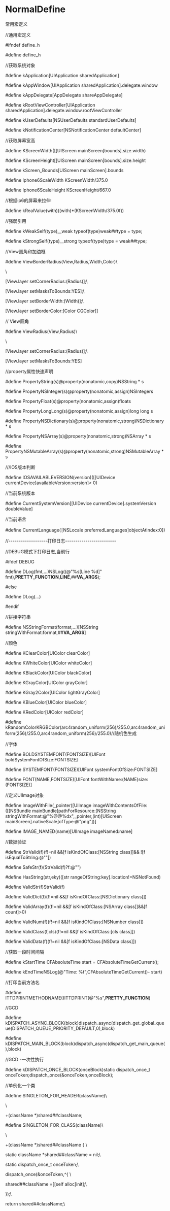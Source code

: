 # NormalDefine
常用宏定义

//通用宏定义

#ifndef define_h

#define define_h

//获取系统对象

#define kApplication[UIApplication sharedApplication]

#define kAppWindow[UIApplication sharedApplication].delegate.window

#define kAppDelegate[AppDelegate shareAppDelegate]

#define kRootViewController[UIApplication sharedApplication].delegate.window.rootViewController

#define kUserDefaults[NSUserDefaults standardUserDefaults]

#define kNotificationCenter[NSNotificationCenter defaultCenter]

//获取屏幕宽高

#define KScreenWidth([[UIScreen mainScreen]bounds].size.width)

#define KScreenHeight[[UIScreen mainScreen]bounds].size.height

#define kScreen_Bounds[UIScreen mainScreen].bounds

#define Iphone6ScaleWidth KScreenWidth/375.0

#define Iphone6ScaleHeight KScreenHeight/667.0

//根据ip6的屏幕来拉伸

#define kRealValue(with)((with)*(KScreenWidth/375.0f))

//强弱引用

#define kWeakSelf(type)__weak typeof(type)weak##type = type;

#define kStrongSelf(type)__strong typeof(type)type = weak##type;

//View圆角和加边框

#define ViewBorderRadius(View,Radius,Width,Color)\

\

[View.layer setCornerRadius:(Radius)];\

[View.layer setMasksToBounds:YES];\

[View.layer setBorderWidth:(Width)];\

[View.layer setBorderColor:[Color CGColor]]

// View圆角

#define ViewRadius(View,Radius)\

\

[View.layer setCornerRadius:(Radius)];\

[View.layer setMasksToBounds:YES]

//property属性快速声明

#define PropertyString(s)@property(nonatomic,copy)NSString * s

#define PropertyNSInteger(s)@property(nonatomic,assign)NSIntegers

#define PropertyFloat(s)@property(nonatomic,assign)floats

#define PropertyLongLong(s)@property(nonatomic,assign)long long s

#define PropertyNSDictionary(s)@property(nonatomic,strong)NSDictionary * s

#define PropertyNSArray(s)@property(nonatomic,strong)NSArray * s

#define PropertyNSMutableArray(s)@property(nonatomic,strong)NSMutableArray * s

///IOS版本判断

#define IOSAVAILABLEVERSION(version)([[UIDevice currentDevice]availableVersion:version]< 0)

//当前系统版本

#define CurrentSystemVersion[[UIDevice currentDevice].systemVersion doubleValue]

//当前语言

#define CurrentLanguage(［NSLocale preferredLanguages]objectAtIndex:0])

//-------------------打印日志-------------------------

//DEBUG模式下打印日志,当前行

#ifdef DEBUG

#define DLog(fmt,...)NSLog((@"%s[Line %d]" fmt),__PRETTY_FUNCTION__,__LINE__,##__VA_ARGS__);

#else

#define DLog(...)

#endif

//拼接字符串

#define NSStringFormat(format,...)[NSString stringWithFormat:format,##__VA_ARGS__]

//颜色

#define KClearColor[UIColor clearColor]

#define KWhiteColor[UIColor whiteColor]

#define KBlackColor[UIColor blackColor]

#define KGrayColor[UIColor grayColor]

#define KGray2Color[UIColor lightGrayColor]

#define KBlueColor[UIColor blueColor]

#define KRedColor[UIColor redColor]

#define kRandomColorKRGBColor(arc4random_uniform(256)/255.0,arc4random_uniform(256)/255.0,arc4random_uniform(256)/255.0)//随机色生成

//字体

#define BOLDSYSTEMFONT(FONTSIZE)[UIFont boldSystemFontOfSize:FONTSIZE]

#define SYSTEMFONT(FONTSIZE)[UIFont systemFontOfSize:FONTSIZE]

#define FONT(NAME,FONTSIZE)[UIFont fontWithName:(NAME)size:(FONTSIZE)]

//定义UIImage对象

#define ImageWithFile(_pointer)[UIImage imageWithContentsOfFile:([[NSBundle mainBundle]pathForResource:[NSString stringWithFormat:@"%@@%dx",_pointer,(int)[UIScreen mainScreen].nativeScale]ofType:@"png"])]

#define IMAGE_NAMED(name)[UIImage imageNamed:name]

//数据验证

#define StrValid(f)(f!=nil &&[f isKindOfClass:[NSString class]]&& ![f isEqualToString:@""])

#define SafeStr(f)(StrValid(f)?f:@"")

#define HasString(str,eky)([str rangeOfString:key].location!=NSNotFound)

#define ValidStr(f)StrValid(f)

#define ValidDict(f)(f!=nil &&[f isKindOfClass:[NSDictionary class]])

#define ValidArray(f)(f!=nil &&[f isKindOfClass:[NSArray class]]&&[f count]>0)

#define ValidNum(f)(f!=nil &&[f isKindOfClass:[NSNumber class]])

#define ValidClass(f,cls)(f!=nil &&[f isKindOfClass:[cls class]])

#define ValidData(f)(f!=nil &&[f isKindOfClass:[NSData class]])

//获取一段时间间隔

#define kStartTime CFAbsoluteTime start = CFAbsoluteTimeGetCurrent();

#define kEndTimeNSLog(@"Time: %f",CFAbsoluteTimeGetCurrent()- start)

//打印当前方法名

#define ITTDPRINTMETHODNAME()ITTDPRINT(@"%s",__PRETTY_FUNCTION__)

//GCD

#define kDISPATCH_ASYNC_BLOCK(block)dispatch_async(dispatch_get_global_queue(DISPATCH_QUEUE_PRIORITY_DEFAULT,0),block)

#define kDISPATCH_MAIN_BLOCK(block)dispatch_async(dispatch_get_main_queue(),block)

//GCD -一次性执行

#define kDISPATCH_ONCE_BLOCK(onceBlock)static dispatch_once_t onceToken;dispatch_once(&onceToken,onceBlock);

//单例化一个类

#define SINGLETON_FOR_HEADER(className)\

\

+(className *)shared##className;

#define SINGLETON_FOR_CLASS(className)\

\

+(className *)shared##className { \

static className *shared##className = nil;\

static dispatch_once_t onceToken;\

dispatch_once(&onceToken,^{ \

shared##className =[[self alloc]init];\

});\

return shared##className;\
